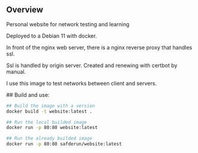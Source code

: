 ## Overview

Personal website for network testing and learning

Deployed to a Debian 11 with docker.

In front of the nginx web server, there is a nginx reverse proxy that handles ssl.

Ssl is handled by origin server. Created and renewing with certbot by manual.

I use this image to test networks between client and servers.

## Build and use:

```bash
## Build the image with a version
docker build -t website:latest .

## Run the local builded image
docker run -p 80:80 website:latest

## Run the already builded image
docker run -p 80:80 safderun/website:latest
```
